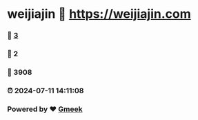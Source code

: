 # weijiajin :link: https://weijiajin.com 
### :page_facing_up: [3](https://weijiajin.com/tag.html) 
### :speech_balloon: 2 
### :hibiscus: 3908 
### :alarm_clock: 2024-07-11 14:11:08 
### Powered by :heart: [Gmeek](https://github.com/Meekdai/Gmeek)
